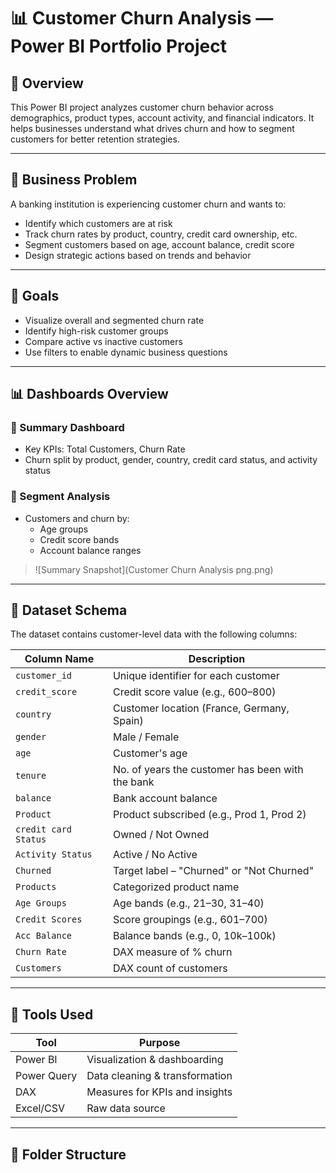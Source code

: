 # 📊 Customer Churn Analysis — Power BI Portfolio Project

## 🧾 Overview

This Power BI project analyzes customer churn behavior across demographics, product types, account activity, and financial indicators. It helps businesses understand what drives churn and how to segment customers for better retention strategies.

---

## 📌 Business Problem

A banking institution is experiencing customer churn and wants to:

- Identify which customers are at risk
- Track churn rates by product, country, credit card ownership, etc.
- Segment customers based on age, account balance, credit score
- Design strategic actions based on trends and behavior

---

## 🎯 Goals

- Visualize overall and segmented churn rate
- Identify high-risk customer groups
- Compare active vs inactive customers
- Use filters to enable dynamic business questions

---

## 📊 Dashboards Overview

### 📍 Summary Dashboard

- Key KPIs: Total Customers, Churn Rate
- Churn split by product, gender, country, credit card status, and activity status

### 📍 Segment Analysis

- Customers and churn by:
  - Age groups
  - Credit score bands
  - Account balance ranges

> ![Summary Snapshot](Customer Churn Analysis png.png)

---

## 📑 Dataset Schema

The dataset contains customer-level data with the following columns:

| Column Name           | Description                                      |
|-----------------------|--------------------------------------------------|
| `customer_id`         | Unique identifier for each customer              |
| `credit_score`        | Credit score value (e.g., 600–800)               |
| `country`             | Customer location (France, Germany, Spain)      |
| `gender`              | Male / Female                                   |
| `age`                 | Customer's age                                   |
| `tenure`              | No. of years the customer has been with the bank |
| `balance`             | Bank account balance                             |
| `Product`             | Product subscribed (e.g., Prod 1, Prod 2)        |
| `credit card Status`  | Owned / Not Owned                                |
| `Activity Status`     | Active / No Active                               |
| `Churned`             | Target label – "Churned" or "Not Churned"        |
| `Products`            | Categorized product name                         |
| `Age Groups`          | Age bands (e.g., 21–30, 31–40)                   |
| `Credit Scores`       | Score groupings (e.g., 601–700)                  |
| `Acc Balance`         | Balance bands (e.g., 0, 10k–100k)                |
| `Churn Rate`          | DAX measure of % churn                          |
| `Customers`           | DAX count of customers                          |

---

## 🧰 Tools Used

| Tool            | Purpose                          |
|-----------------|-----------------------------------|
| Power BI        | Visualization & dashboarding     |
| Power Query     | Data cleaning & transformation    |
| DAX             | Measures for KPIs and insights    |
| Excel/CSV       | Raw data source                   |

---

## 📂 Folder Structure

